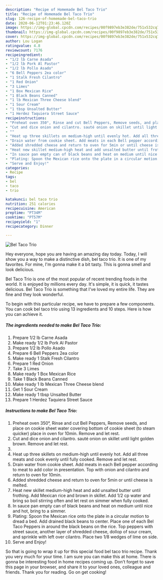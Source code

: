 ```yaml
---
description: "Recipe of Homemade Bel Taco Trio"
title: "Recipe of Homemade Bel Taco Trio"
slug: 126-recipe-of-homemade-bel-taco-trio
date: 2020-06-12T01:23:46.120Z
image: https://img-global.cpcdn.com/recipes/00f9897eb3e382de/751x532cq70/bel-taco-trio-recipe-main-photo.jpg
thumbnail: https://img-global.cpcdn.com/recipes/00f9897eb3e382de/751x532cq70/bel-taco-trio-recipe-main-photo.jpg
cover: https://img-global.cpcdn.com/recipes/00f9897eb3e382de/751x532cq70/bel-taco-trio-recipe-main-photo.jpg
author: Lou Logan
ratingvalue: 4.8
reviewcount: 7176
recipeingredient:
- "1/2 lb Carne Asada"
- "1/2 lb Pork Al Pastor"
- "1/2 lb Pollo Asado"
- "6 Bell Peppers 2ea color"
- "1 Stalk Fresh Cilantro"
- "1 Red Onion"
- "3 Limes"
- "1 Box Mexican Rice"
- "1 Black Beans Canned"
- "1 lb Mexican Three Cheese blend"
- "1 Sour Cream"
- "1 tbsp Unsalted Butter"
- "1 Herdez Taquiera Street Sauce"
recipeinstructions:
- "Preheat oven 350°, Rinse and cut Bell Peppers, Remove seeds, and place on cookie sheet water covering bottom of cookie sheet (to steam quicker) place in oven for 10min. Remove and let rest."
- "Cut and dice onion and cilantro. sauté onion on skillet until light golden brown. Remove and let rest."
- ""
- "Heat up three skillets on medium-high until evenly hot. Add all three meats and cook evenly until fully cooked. Remove and let rest."
- "Drain water from cookie sheet. Add meats in each Bell pepper according to meat to add color in presentation. Top with onion and cilantro and return to oven for 10min."
- "Added shredded cheese and return to oven for 5min or until cheese is melted."
- "Heat new skillet medium-high heat and add unsalted butter until frothing. Add Mexican rice and brown in skillet. Add 1/2 cp water and bring so boil stirring often and let rest on simmer when fully cooked."
- "In sauce pan empty can of black beans and heat on medium until nice and hot, bring to a simmer."
- "Plating: Spoon the Mexican rice onto the plate in a circular motion to dread a bed. Add drained black beans to center. Place one of each Bel Taco Peppers in around the black beans on the rice. Top peppers with street sauce, another layer of shredded cheese, dollop of sour cream, and sprinkle with left over cilantro. Place two 1/8 wedges of lime on side."
- "Serve and Enjoy!"
categories:
- Recipe
tags:
- bel
- taco
- trio

katakunci: bel taco trio 
nutrition: 251 calories
recipecuisine: American
preptime: "PT34M"
cooktime: "PT57M"
recipeyield: "1"
recipecategory: Dinner

---
```



![Bel Taco Trio](https://img-global.cpcdn.com/recipes/00f9897eb3e382de/751x532cq70/bel-taco-trio-recipe-main-photo.jpg)

Hey everyone, hope you are having an amazing day today. Today, I will show you a way to make a distinctive dish, bel taco trio. It is one of my favorites. For mine, I'm gonna make it a bit tasty. This is gonna smell and look delicious.

Bel Taco Trio is one of the most popular of recent trending foods in the world. It is enjoyed by millions every day. It's simple, it is quick, it tastes delicious. Bel Taco Trio is something that I've loved my entire life. They are fine and they look wonderful.




To begin with this particular recipe, we have to prepare a few components. You can cook bel taco trio using 13 ingredients and 10 steps. Here is how you can achieve it.

<!--inarticleads1-->

##### The ingredients needed to make Bel Taco Trio:

1. Prepare 1/2 lb Carne Asada
1. Make ready 1/2 lb Pork Al Pastor
1. Prepare 1/2 lb Pollo Asado
1. Prepare 6 Bell Peppers 2ea color
1. Make ready 1 Stalk Fresh Cilantro
1. Prepare 1 Red Onion
1. Take 3 Limes
1. Make ready 1 Box Mexican Rice
1. Take 1 Black Beans Canned
1. Make ready 1 lb Mexican Three Cheese blend
1. Get 1 Sour Cream
1. Make ready 1 tbsp Unsalted Butter
1. Prepare 1 Herdez Taquiera Street Sauce




<!--inarticleads2-->

##### Instructions to make Bel Taco Trio:

1. Preheat oven 350°, Rinse and cut Bell Peppers, Remove seeds, and place on cookie sheet water covering bottom of cookie sheet (to steam quicker) place in oven for 10min. Remove and let rest.
1. Cut and dice onion and cilantro. sauté onion on skillet until light golden brown. Remove and let rest.
1. 
1. Heat up three skillets on medium-high until evenly hot. Add all three meats and cook evenly until fully cooked. Remove and let rest.
1. Drain water from cookie sheet. Add meats in each Bell pepper according to meat to add color in presentation. Top with onion and cilantro and return to oven for 10min.
1. Added shredded cheese and return to oven for 5min or until cheese is melted.
1. Heat new skillet medium-high heat and add unsalted butter until frothing. Add Mexican rice and brown in skillet. Add 1/2 cp water and bring so boil stirring often and let rest on simmer when fully cooked.
1. In sauce pan empty can of black beans and heat on medium until nice and hot, bring to a simmer.
1. Plating: Spoon the Mexican rice onto the plate in a circular motion to dread a bed. Add drained black beans to center. Place one of each Bel Taco Peppers in around the black beans on the rice. Top peppers with street sauce, another layer of shredded cheese, dollop of sour cream, and sprinkle with left over cilantro. Place two 1/8 wedges of lime on side.
1. Serve and Enjoy!




So that is going to wrap it up for this special food bel taco trio recipe. Thank you very much for your time. I am sure you can make this at home. There is gonna be interesting food in home recipes coming up. Don't forget to save this page in your browser, and share it to your loved ones, colleague and friends. Thank you for reading. Go on get cooking!
